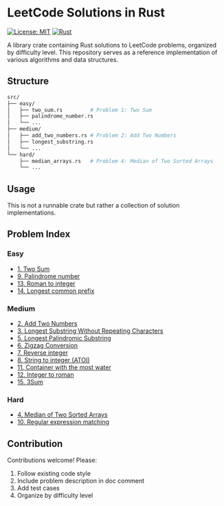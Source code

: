 # LeetCode Solutions in Rust

[![License: MIT](https://img.shields.io/badge/License-MIT-yellow.svg)](https://opensource.org/licenses/MIT)
[![Rust](https://img.shields.io/badge/rust-1.60%2B-blue.svg)](https://www.rust-lang.org/)

A library crate containing Rust solutions to LeetCode problems, organized by difficulty level. This repository serves as a reference implementation of various algorithms and data structures.

## Structure

```bash
src/
├── easy/
│   ├── two_sum.rs         # Problem 1: Two Sum
│   ├── palindrome_number.rs
│   └── ...
├── medium/
│   ├── add_two_numbers.rs # Problem 2: Add Two Numbers
│   ├── longest_substring.rs
│   └── ...
└── hard/
    ├── median_arrays.rs   # Problem 4: Median of Two Sorted Arrays
    └── ...
```

## Usage

This is not a runnable crate but rather a collection of solution implementations.

## Problem Index

### Easy

- [1. Two Sum](src/easy/two_sum.rs)
- [9. Palindrome number](src/easy/palindrome_number.rs)
- [13. Roman to integer](src/easy/roman_to_int.rs)
- [14. Longest common prefix](src/easy/longest_common_prefix.rs)

### Medium

- [2. Add Two Numbers](src/medium/add_two_numbers.rs)
- [3. Longest Substring Without Repeating Characters](src/medium/longest_substr_wo_repeating.rs)
- [5. Longest Palindromic Substring](src/medium/longest_palindromic_substr.rs)
- [6. Zigzag Conversion](src/medium/zigzag_conversion.rs)
- [7. Reverse integer](src/medium/reverse_integer.rs)
- [8. String to integer (ATOI)](src/medium/ascii_to_integer.rs)
- [11. Container with the most water](src/medium/water_container.rs)
- [12. Integer to roman](src/medium/integer_to_roman.rs)
- [15. 3Sum](src/medium/three_sum.rs)

### Hard

- [4. Median of Two Sorted Arrays](src/hard/median_arrays.rs)
- [10. Regular expression matching](src/hard/regular_expression_matching.rs)

## Contribution

Contributions welcome! Please:

1. Follow existing code style
2. Include problem description in doc comment
3. Add test cases
4. Organize by difficulty level
